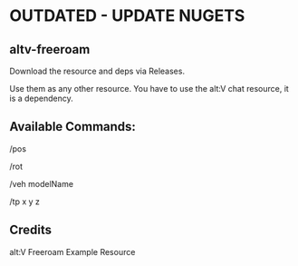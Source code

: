 # OUTDATED - UPDATE NUGETS

## altv-freeroam

Download the resource and deps via Releases.

Use them as any other resource. You have to use the alt:V chat resource, it is a dependency.
## Available Commands:

/pos   

/rot

/veh modelName

/tp x y z

## Credits 
alt:V Freeroam Example Resource

